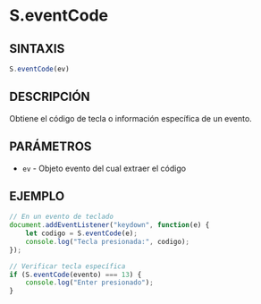 # S.eventCode

## SINTAXIS
```javascript
S.eventCode(ev)
```

## DESCRIPCIÓN
Obtiene el código de tecla o información específica de un evento.

## PARÁMETROS
- `ev` - Objeto evento del cual extraer el código

## EJEMPLO
```javascript
// En un evento de teclado
document.addEventListener("keydown", function(e) {
    let codigo = S.eventCode(e);
    console.log("Tecla presionada:", codigo);
});

// Verificar tecla específica
if (S.eventCode(evento) === 13) {
    console.log("Enter presionado");
}
```